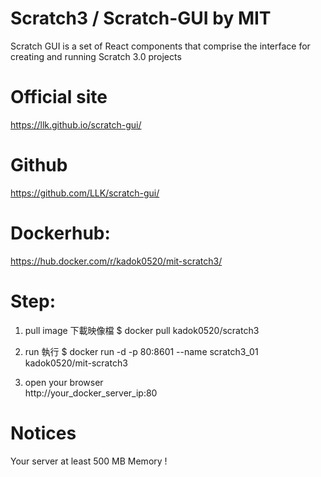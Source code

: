# Scratch3 / Scratch-GUI by MIT
Scratch GUI is a set of React components that comprise the interface for creating and running Scratch 3.0 projects

# Official site 
https://llk.github.io/scratch-gui/

# Github 
https://github.com/LLK/scratch-gui/

# Dockerhub:
https://hub.docker.com/r/kadok0520/mit-scratch3/

# Step:
1. pull image  下載映像檔
$ docker pull kadok0520/scratch3

2. run  執行
$ docker run -d -p 80:8601 --name scratch3_01 kadok0520/mit-scratch3

3. open your browser  
http://your_docker_server_ip:80

# Notices
Your server at least 500 MB Memory !

